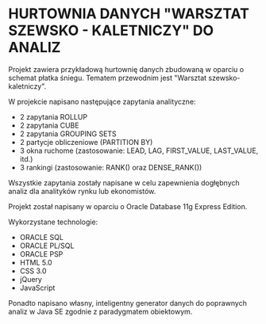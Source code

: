 # HURTOWNIA DANYCH "WARSZTAT SZEWSKO - KALETNICZY" DO ANALIZ

Projekt zawiera przykładową hurtownię danych zbudowaną w oparciu o schemat płatka śniegu. 
Tematem przewodnim jest "Warsztat szewsko-kaletniczy".

W projekcie napisano następujące zapytania analityczne:

* 2 zapytania ROLLUP
* 2 zapytania CUBE
* 2 zapytania GROUPING SETS
* 2 partycje obliczeniowe (PARTITION BY)
* 3 okna ruchome (zastosowanie: LEAD, LAG, FIRST_VALUE, LAST_VALUE, itd.)
* 3 rankingi (zastosowanie: RANK() oraz DENSE_RANK())

Wszystkie zapytania zostały napisane w celu zapewnienia dogłębnych analiz dla analityków rynku lub ekonomistów. 

Projekt został napisany w oparciu o Oracle Database 11g Express Edition. 

Wykorzystane technologie:
- ORACLE SQL
- ORACLE PL/SQL
- ORACLE PSP
- HTML 5.0
- CSS 3.0
- jQuery
- JavaScript

Ponadto napisano własny, inteligentny generator danych do poprawnych analiz w Java SE zgodnie z paradygmatem obiektowym.
